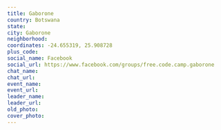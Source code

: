 ```yaml
---
title: Gaborone
country: Botswana
state: 
city: Gaborone
neighborhood: 
coordinates: -24.655319, 25.908728
plus_code:
social_name: Facebook
social_url: https://www.facebook.com/groups/free.code.camp.gaborone
chat_name:
chat_url:
event_name:
event_url:
leader_name:
leader_url:
old_photo: 
cover_photo:
---
```

